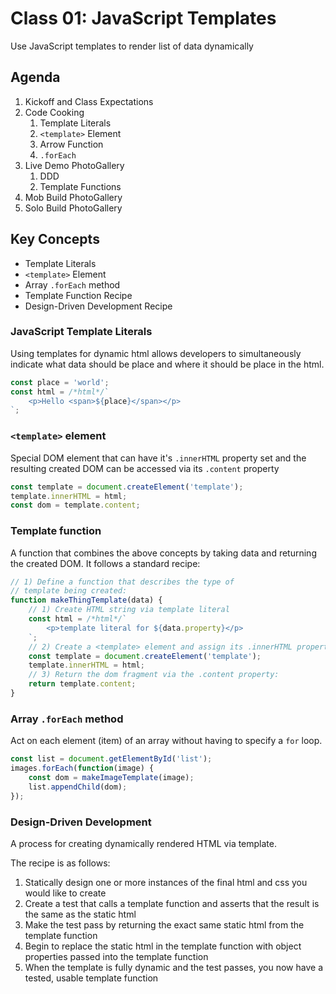 Class 01: JavaScript Templates
===

Use JavaScript templates to render list of data dynamically

## Agenda

1. Kickoff and Class Expectations
1. Code Cooking
    1. Template Literals
    1. `<template>` Element
    1. Arrow Function
    1. `.forEach`
1. Live Demo PhotoGallery
    1. DDD
    1. Template Functions
1. Mob Build PhotoGallery
1. Solo Build PhotoGallery

## Key Concepts

* Template Literals
* `<template>` Element
* Array `.forEach` method
* Template Function Recipe
* Design-Driven Development Recipe

### JavaScript Template Literals

Using templates for dynamic html allows developers to simultaneously indicate what data should be place and where it should be place in the html.

```js
const place = 'world';
const html = /*html*/`
    <p>Hello <span>${place}</span></p>
`;
```

### `<template>` element

Special DOM element that can have it's `.innerHTML` property set and
the resulting created DOM can be accessed via its `.content` property

```js
const template = document.createElement('template');
template.innerHTML = html;
const dom = template.content;
```

### Template function

A function that combines the above concepts by taking data and
returning the created DOM. It follows a standard recipe:

```js
// 1) Define a function that describes the type of 
// template being created:
function makeThingTemplate(data) {
    // 1) Create HTML string via template literal
    const html = /*html*/`
        <p>template literal for ${data.property}</p>
    `;
    // 2) Create a <template> element and assign its .innerHTML property
    const template = document.createElement('template');
    template.innerHTML = html;
    // 3) Return the dom fragment via the .content property:
    return template.content;
}
```

### Array `.forEach` method

Act on each element (item) of an array without having to specify
a `for` loop.

```js
const list = document.getElementById('list');
images.forEach(function(image) {
    const dom = makeImageTemplate(image);
    list.appendChild(dom);
});
```

### Design-Driven Development

A process for creating dynamically rendered HTML via template.

The recipe is as follows:

1. Statically design one or more instances of the final html
and css you would like to create
2. Create a test that calls a template function and asserts
that the result is the same as the static html
3. Make the test pass by returning the exact same static html 
from the template function
4. Begin to replace the static html in the template function with 
object properties passed into the template function
5. When the template is fully dynamic and the test passes, 
you now have a tested, usable template function 



